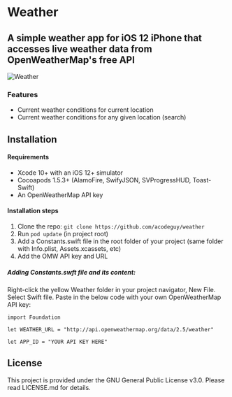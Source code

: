 # Weather
## A simple weather app for iOS 12 iPhone that accesses live weather data from OpenWeatherMap's free API

![Weather](https://acodeguy.com/img/portfolio/ios-weather.png)

### Features
- Current weather conditions for current location
- Current weather conditions for any given location (search)

## Installation

#### Requirements
- Xcode 10+ with an iOS 12+ simulator
- Cocoapods 1.5.3+ (AlamoFire, SwifyJSON, SVProgressHUD, Toast-Swift)
- An OpenWeatherMap API key

#### Installation steps
1. Clone the repo: `git clone https://github.com/acodeguy/weather`
2. Run `pod update` (in project root)
3. Add a Constants.swift file in the root folder of your project (same folder with Info.plist, Assets.xcassets, etc)
4. Add the OMW API key and URL

##### Adding Constants.swft file and its content:

Right-click the yellow Weather folder in your project navigator, New File. Select Swift file. Paste in the below code with your own OpenWeatherMap API key:

```
import Foundation

let WEATHER_URL = "http://api.openweathermap.org/data/2.5/weather"

let APP_ID = "YOUR API KEY HERE"
```


## License
This project is provided under the GNU General Public License v3.0.
Please read LICENSE.md for details.
